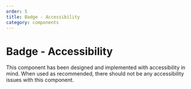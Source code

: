 ```yaml
---
order: 5
title: Badge - Accessibility
category: components
---
```


# Badge - Accessibility

This component has been designed and implemented with accessibility in mind. When used as recommended, there should not be any accessibility issues with this component.